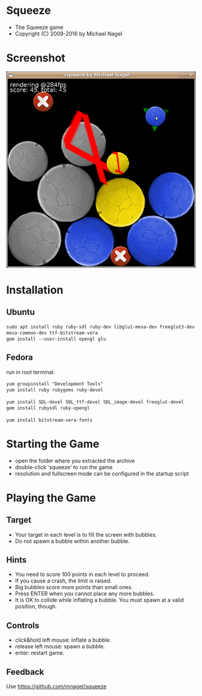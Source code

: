 # Squeeze

* The Squeeze game
* Copyright (C) 2009-2016 by Michael Nagel

# Screenshot

![squeeze screenshot](/website/squeeze-screenshot.png?raw=true "squeeze screenshot")

# Installation

## Ubuntu

```
sudo apt install ruby ruby-sdl ruby-dev libglu1-mesa-dev freeglut3-dev mesa-common-dev ttf-bitstream-vera
gem install --user-install opengl glu
```

## Fedora

run in root terminal:

```
yum groupinstall "Development Tools"
yum install ruby rubygems ruby-devel

yum install SDL-devel SDL_ttf-devel SDL_image-devel freeglut-devel
gem install rubysdl ruby-opengl

yum install bitstream-vera-fonts
```

# Starting the Game

* open the folder where you extracted the archive
* double-click 'squeeze' to run the game
* resolution and fullscreen mode can be configured in the startup script

# Playing the Game

## Target

* Your target in each level is to fill the screen with bubbles.
* Do not spawn a bubble within another bubble.

## Hints

* You need to score 100 points in each level to proceed.
* If you cause a crash, the limit is raised.
* Big bubbles score more points than small ones.
* Press ENTER when you cannot place any more bubbles.
* It is OK to collide while inflating a bubble. You must spawn at a valid position, though.

## Controls

* click&hold left mouse: inflate a bubble.
* release left mouse: spawn a bubble.
* enter: restart game.


## Feedback

Use https://github.com/mnagel/squeeze
